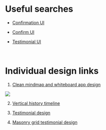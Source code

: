 # Useful searches

- [Confirmation UI](https://dribbble.com/search/confirmation-ui)

- [Confirm UI](https://dribbble.com/search/confirm-ui)

- [Testimonial UI](https://dribbble.com/search/testimonials-webdesign)


<br>

# Individual design links

1. [Clean mindmap and whiteboard app design](https://dribbble.com/shots/20783404-Double-Rec-Mind-Map-Whiteboard-App)

![](https://cdn.dribbble.com/userupload/5003295/file/original-7fe8dc8702f19ea8dda362a0e74b48db.png?compress=1&resize=2048x1536)

2. [Vertical history timeline](https://dribbble.com/shots/15989658-Database-Activity/attachments/7827657?mode=media)

3. [Testimonial design](https://dribbble.com/shots/10464678-Daily-UI-039-Testimonials)

4. [Masonry grid testimonial design](https://cdn.dribbble.com/users/1664006/screenshots/16201781/media/153b4855839df52599e897c96753a732.png?compress=1&resize=1000x750&vertical=top)

